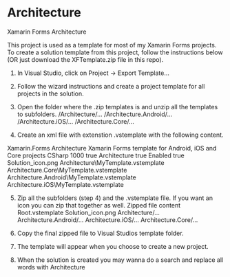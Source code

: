 # Architecture
Xamarin Forms Architecture

This project is used as a template for most of my Xamarin Forms projects. To create a solution template from this project, follow the instructions below (OR just download the XFTemplate.zip file in this repo).

1. In Visual Studio, click on Project -> Export Template...

2. Follow the wizard instructions and create a project template for all projects in the solution.

3. Open the folder where the .zip templates is and unzip all the templates to subfolders.
  /Architecture/...
  /Architecture.Android/...
  /Architecture.iOS/...
  /Architecture.Core/...

4. Create an xml file with extenstion .vstemplate with the following content.
  <VSTemplate Version="3.0.0" Type="ProjectGroup" xmlns="http://schemas.microsoft.com/developer/vstemplate/2005">
  <TemplateData>
    <Name>Xamarin.Forms Architecture</Name>
    <Description>Xamarin Forms template for Android, iOS and Core projects</Description>
    <ProjectType>CSharp</ProjectType>
    <ProjectSubType>
    </ProjectSubType>
    <SortOrder>1000</SortOrder>
    <CreateNewFolder>true</CreateNewFolder>
    <DefaultName>Architecture</DefaultName>
    <ProvideDefaultName>true</ProvideDefaultName>
    <LocationField>Enabled</LocationField>
    <EnableLocationBrowseButton>true</EnableLocationBrowseButton>
    <Icon>Solution_icon.png</Icon>
  </TemplateData>
  <TemplateContent>
    <ProjectCollection>
      <ProjectTemplateLink ProjectName="$projectname$" CopyParameters="true">
        Architecture\MyTemplate.vstemplate
      </ProjectTemplateLink>
      <ProjectTemplateLink ProjectName="$projectname$.Core" CopyParameters="true">
        Architecture.Core\MyTemplate.vstemplate
      </ProjectTemplateLink>
      <ProjectTemplateLink ProjectName="$projectname$.Android" CopyParameters="true">
        Architecture.Android\MyTemplate.vstemplate
      </ProjectTemplateLink>
      <ProjectTemplateLink ProjectName="$projectname$.iOS" CopyParameters="true">
        Architecture.iOS\MyTemplate.vstemplate
      </ProjectTemplateLink>
    </ProjectCollection>
  </TemplateContent>
</VSTemplate>

5. Zip all the subfolders (step 4) and the .vstemplate file. If you want an icon you can zip that together as well. 
Zipped file content
  Root.vstemplate
  Solution_icon.png
  Architecture/...
  Architecture.Android/...
  Architecture.iOS/...
  Architecture.Core/...
  
6. Copy the final zipped file to Visual Studios template folder.

7. The template will appear when you choose to create a new project.

8. When the solution is created you may wanna do a search and replace all words with Architecture
